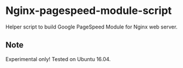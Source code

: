 # Nginx-pagespeed-module-script
Helper script to build Google PageSpeed Module for Nginx web server.

## Note
Experimental only!
Tested on Ubuntu 16.04.
